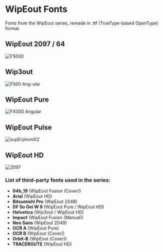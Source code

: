 # WipEout Fonts
Fonts from the WipEout series, remade in .ttf (TrueType-based OpenType) format.

## WipEout 2097 / 64
![F5000](https://user-images.githubusercontent.com/62298614/113145138-59f03f00-922e-11eb-9af1-9008e912aaba.png)

## Wip3out
![F500 Ang-ular](https://user-images.githubusercontent.com/62298614/113598259-26058700-963d-11eb-8eeb-8653ea323981.png)

## WipEout Pure
![FX300 Angular](https://user-images.githubusercontent.com/62298614/114796360-0b47b680-9d91-11eb-9c26-c8dd4690506d.png)

## WipEout Pulse
![supErphoniX2](https://user-images.githubusercontent.com/62298614/113351485-3e268f00-933b-11eb-98a5-3374dba12380.png)

## WipEout HD
![2097](https://user-images.githubusercontent.com/62298614/114795033-ff0e2a00-9d8d-11eb-97b0-d30e461ce3c7.png)

### List of third-party fonts used in the series:

- **04b_19** (WipEout Fusion (Cover))  
- **Arial** (WipEout HD)  
- **Bitsumishi Pro** (WipEout 2048)  
- **DF So Gei W 9** (WipEout Pure / WipEout HD)  
- **Helvetica** (Wip3out / WipEout HD)  
- **Impact** (WipEout Fusion (Manual))  
- **Neo Sans** (WipEout 2048)  
- **OCR A** (WipEout Pure)  
- **OCR B** (WipEout (Cover))  
- **Orbit-B** (WipEout (Cover))  
- **TRACEROUTE** (WipEout HD)  
